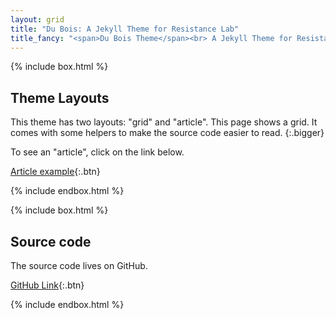```yaml
---
layout: grid
title: "Du Bois: A Jekyll Theme for Resistance Lab"
title_fancy: "<span>Du Bois Theme</span><br> A Jekyll Theme for Resistance Lab"
---
```


{% include box.html %}
## Theme Layouts

This theme has two layouts: "grid" and "article". This page shows a grid. It comes with some helpers to make the source code easier to read.
{:.bigger}

To see an "article", click on the link below.

[Article example](/article){:.btn}

{% include endbox.html %}

{% include box.html %}
## Source code

The source code lives on GitHub.

[GitHub Link](https://github.com/ResistanceLab/dubois){:.btn}

{% include endbox.html %}
